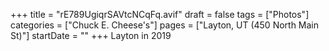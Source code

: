 +++
title = "rE789UgiqrSAVtcNCqFq.avif"
draft = false
tags = ["Photos"]
categories = ["Chuck E. Cheese's"]
pages = ["Layton, UT (450 North Main St)"]
startDate = ""
+++
Layton in 2019
